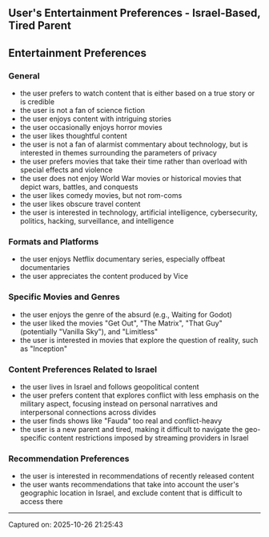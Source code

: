 ## User's Entertainment Preferences - Israel-Based, Tired Parent

## Entertainment Preferences

### General

- the user prefers to watch content that is either based on a true story or is credible
- the user is not a fan of science fiction
- the user enjoys content with intriguing stories
- the user occasionally enjoys horror movies
- the user likes thoughtful content
- the user is not a fan of alarmist commentary about technology, but is interested in themes surrounding the parameters of privacy
- the user prefers movies that take their time rather than overload with special effects and violence
- the user does not enjoy World War movies or historical movies that depict wars, battles, and conquests
- the user likes comedy movies, but not rom-coms
- the user likes obscure travel content
- the user is interested in technology, artificial intelligence, cybersecurity, politics, hacking, surveillance, and intelligence

### Formats and Platforms

- the user enjoys Netflix documentary series, especially offbeat documentaries
- the user appreciates the content produced by Vice

### Specific Movies and Genres

- the user enjoys the genre of the absurd (e.g., Waiting for Godot)
- the user liked the movies "Get Out", "The Matrix", "That Guy" (potentially "Vanilla Sky"), and "Limitless"
- the user is interested in movies that explore the question of reality, such as "Inception"

### Content Preferences Related to Israel

- the user lives in Israel and follows geopolitical content
- the user prefers content that explores conflict with less emphasis on the military aspect, focusing instead on personal narratives and interpersonal connections across divides
- the user finds shows like "Fauda" too real and conflict-heavy
- the user is a new parent and tired, making it difficult to navigate the geo-specific content restrictions imposed by streaming providers in Israel

### Recommendation Preferences

- the user is interested in recommendations of recently released content
- the user wants recommendations that take into account the user's geographic location in Israel, and exclude content that is difficult to access there


---

Captured on: 2025-10-26 21:25:43

